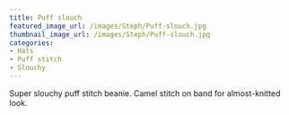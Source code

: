 ```yaml
---
title: Puff slouch
featured_image_url: /images/Steph/Puff-slouch.jpg
thumbnail_image_url: /images/Steph/Puff-slouch.jpg
categories: 
- Hats
- Puff stitch
- Slouchy
---
```

Super slouchy puff stitch beanie. Camel stitch on band for almost-knitted look.
